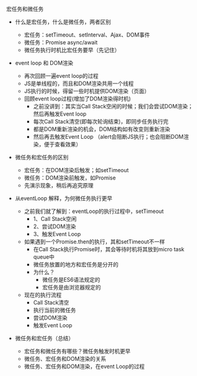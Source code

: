 宏任务和微任务
- 什么是宏任务，什么是微任务，两者区别
    - 宏任务：setTimeout、setInterval、Ajax、DOM事件
    - 微任务：Promise async/await
    - 微任务执行时机比宏任务要早（先记住）


- event loop 和 DOM渲染
    - 再次回顾一遍event loop的过程
    - JS是单线程的，而且和DOM渲染共用一个线程
    - JS执行的时候，得留一些时机提供DOM渲染（页面）
    - 回顾event loop过程(增加了DOM渲染得时机)
        - 之前没讲到：其实当Call Stack空闲的时候；我们会尝试DOM渲染；然后再触发Event loop
        - 每次Call Stack清空(即每次轮询结束)，即同步任务执行完
        - 都是DOM重新渲染的机会，DOM结构如有改变则重新渲染
        - 然后再去触发Event Loop
    （alert会阻断JS执行；也会阻断DOM渲染，便于查看效果）
- 微任务和宏任务的区别
    - 宏任务：在DOM渲染后触发；如setTimeout
    - 微任务：DOM渲染前触发，如Promise
    - 先演示现象，稍后再追究原理

- 从eventLoop 解释，为何微任务执行更早
    - 之前我们就了解到：eventLoop的执行过程中，setTimeout
        - 1、Call Stack空闲
        - 2、尝试DOM渲染
        - 3、触发Event Loop
    - 如果遇到一个Promise.then的执行，其和setTimeout不一样
        - 在Call Stack执行Promise时，其会等待时机将其放到micro task queue中
        - 微任务放置的地方和宏任务是分开的
        - 为什么？
            - 微任务是ES6语法规定的
            - 宏任务是由浏览器规定的
    -  现在的执行流程
        - Call Stack清空
        - 执行当前的微任务
        - 尝试DOM渲染
        - 触发Event Loop

- 微任务和宏任务（总结）
    - 宏任务和微任务有哪些？微任务触发时机更早
    - 微任务、宏任务和DOM渲染的关系
    - 微任务、宏任务和DOM渲染，在event Loop的过程